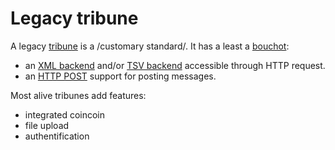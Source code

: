 # Legacy tribune

A legacy [tribune](../ontology/tribune.md) is a /customary standard/. It has a least a [bouchot](../ontology/bouchot.md):

- an [XML backend](xml_backend.md) and/or [TSV backend](./tsv_backend.md) accessible through HTTP request.
- an [HTTP POST](./post_request.md) support for posting messages.

Most alive tribunes add features:

- integrated coincoin
- file upload
- authentification